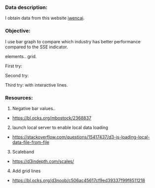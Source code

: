 
### Data description:

I obtain data from this website [iwencai](http://www.iwencai.com).

### Objective: 

I use bar graph to compare which industry has better performance compared to the SSE indicator.

elements.. 
grid.

First try:

Second try:

Third try: with interactive lines.



### Resources:
1. Negative bar values..
  - https://bl.ocks.org/mbostock/2368837
2. launch local server to enable local data loading
  - https://stackoverflow.com/questions/15417437/d3-js-loading-local-data-file-from-file
3. Scaleband
  - https://d3indepth.com/scales/
4. Add grid lines
  - https://bl.ocks.org/d3noob/c506ac45617cf9ed39337f99f8511218



